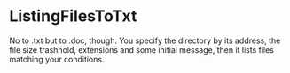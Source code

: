 # ListingFilesToTxt
No to .txt but to .doc, though. You specify the directory by its address, the file size trashhold, extensions and some initial message, then it lists files matching your conditions.
